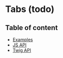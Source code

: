 # Tabs (todo) <Badges :texts="badges" />

<script setup>
  import pkg from '@studiometa/ui/Tabs/package.json';
  const badges = [`v${pkg.version}`, 'Twig', 'JS'];
</script>

## Table of content

- [Examples](./examples)
- [JS API](./js-api)
- [Twig API](./twig-api)

